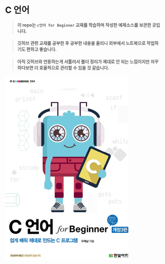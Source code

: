 # C 언어



> #### 이 repo는  `c언어 for Beginner` 교재를 학습하며 작성한 예제소스를 보관한 곳입니다.

> #### 깃허브 관련 교재를 공부한 후 공부한 내용을 올리니 외부에서 노트북으로 작업하기도 편하고 좋습니다.

> #### 아직 깃허브와 연동하는게 서툴러서 폴더 정리가 제대로 안 되는 느낌이지만 자꾸 하다보면 더 효율적으로 관리할 수 있을 것 같습니다.


<img src ="images/c_for_beginner.png" width="400" height="auto">





